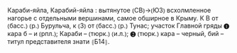 ---
---

Караби-яйла, Карабий-яйла
: вытянутое ⦅СВ⦆→⦅ЮЗ⦆ всхолмленное нагорье с отдельными вершинами, самое обширное в Крыму. К В от ⦅басс.⦆ ⦅р.⦆ Бурульча, к ⦅З⦆ от ⦅басс.⦆ ⦅р.⦆ Тунас; участок Главной гряды ❶ кара б – и ⦅рпл.⦆; Караби – ⦅тюрк.⦆ ⦅и.л.⦆; ❷ ⦅тюрк.⦆ кара – черный, бий – титул представителя знати ⦃Б14⦄.
